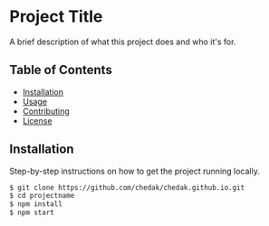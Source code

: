 # Project Title

A brief description of what this project does and who it's for.

## Table of Contents

- [Installation](#installation)
- [Usage](#usage)
- [Contributing](#contributing)
- [License](#license)

## Installation

Step-by-step instructions on how to get the project running locally.

```bash
$ git clone https://github.com/chedak/chedak.github.io.git
$ cd projectname
$ npm install
$ npm start

